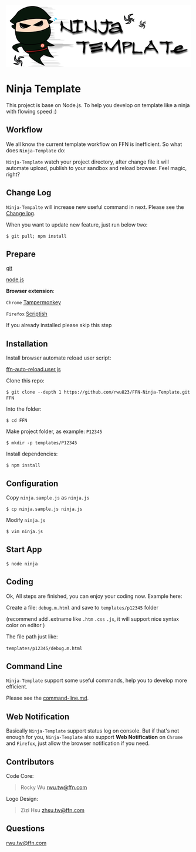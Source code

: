 ![Ninja-Template logo](https://raw.githubusercontent.com/rwu823/FFN-Ninja-Template/master/src/logo-720x240.png)

# Ninja Template

  This project is base on Node.js. To help you develop on template like a ninja with flowing speed :)

## Workflow

  We all know the current template workflow on FFN is inefficient. So what does `Ninja-Template` do:
  
  `Ninja-Template` watch your project directory, after change file it will automate upload, publish to your sandbox and reload browser. Feel magic, right?


## Change Log

`Ninja-Tempalte` will increase new useful command in next. Please see the [Change log](https://github.com/rwu823/FFN-Ninja-Template/blob/master/changelog.md).

When you want to update new feature, just run below two:
      
    $ git pull; npm install
    
    

## Prepare

  [git](http://msysgit.github.io/index.html)

  [node.js](http://nodejs.org/download/)
  
  **Browser extension**:
  
  `Chrome` [Tampermonkey](https://chrome.google.com/webstore/detail/tampermonkey/dhdgffkkebhmkfjojejmpbldmpobfkfo)
  
  `Firefox` [Scriptish](https://addons.mozilla.org/zh-tw/firefox/addon/scriptish/)
  
  If you already installed please skip this step

## Installation

  Install browser automate reload user script:
  
  [ffn-auto-reload.user.js](https://github.com/rwu823/FFN-Ninja-Template/raw/master/src/ffn-auto-reload.user.js)

  Clone this repo:

    $ git clone --depth 1 https://github.com/rwu823/FFN-Ninja-Template.git FFN

  Into the folder:

    $ cd FFN
    
  Make project folder, as example: `P12345`
  
    $ mkdir -p templates/P12345
    
  Install dependencies:

    $ npm install
    
## Configuration

  Copy `ninja.sample.js` as `ninja.js`
  
    $ cp ninja.sample.js ninja.js
    
  Modify `ninja.js`
 
    $ vim ninja.js
    
  
## Start App

    $ node ninja

## Coding
  Ok, All steps are finished, you can enjoy your coding now. Example here:
  
  Create a file: `debug.m.html` and save to `templates/p12345` folder 
  
  (recommend add .extname like `.htm` `.css` `.js`, it will support nice syntax color on editor )
  
  The file path just like:
  
  `templates/p12345/debug.m.html`
  

## Command Line
  `Ninja-Template` support some useful commands, help you to develop more efficient.
  
  Please see the [command-line.md](https://github.com/rwu823/FFN-Ninja-Template/blob/master/command-line.md).
  
    
## Web Notification
   Basically `Ninja-Template` support status log on console. But if that's not enough for you, `Ninja-Template` also support **Web Notification** on `Chrome` and `Firefox`, just allow the browser notification if you need.

## Contributors
Code Core:
  > Rocky Wu <rwu.tw@ffn.com> 

Logo Design:
  > Zizi Hsu <zhsu.tw@ffn.com> 

  

## Questions

  <rwu.tw@ffn.com>